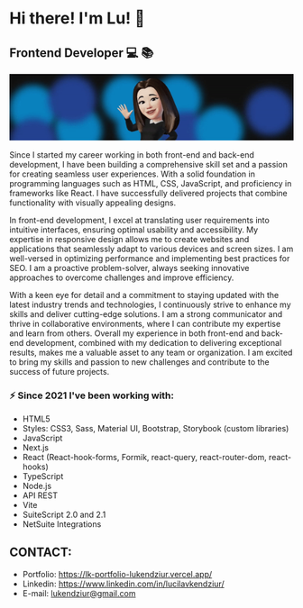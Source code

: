 
# Hi there! I'm Lu! :wave:
## Frontend Developer :computer: :books:

![Banner Image](/image/lk-gif.gif)

Since I started my career working in both front-end and back-end development, I have been building a comprehensive skill set and a passion for creating seamless user experiences. With a solid foundation in programming languages such as HTML, CSS, JavaScript, and proficiency in frameworks like React. I have successfully delivered projects that combine functionality with visually appealing designs.

In front-end development, I excel at translating user requirements into intuitive interfaces, ensuring optimal usability and accessibility. My expertise in responsive design allows me to create websites and applications that seamlessly adapt to various devices and screen sizes. I am well-versed in optimizing performance and implementing best practices for SEO. I am a proactive problem-solver, always seeking innovative approaches to overcome challenges and improve efficiency.

With a keen eye for detail and a commitment to staying updated with the latest industry trends and technologies, I continuously strive to enhance my skills and deliver cutting-edge solutions. I am a strong communicator and thrive in collaborative environments, where I can contribute my expertise and learn from others. Overall my experience in both front-end and back-end development, combined with my dedication to delivering exceptional results, makes me a valuable asset to any team or organization. I am excited to bring my skills and passion to new challenges and contribute to the success of future projects.


### :zap: Since 2021 I've been working with:
* HTML5
* Styles: CSS3, Sass, Material UI, Bootstrap, Storybook (custom libraries)
* JavaScript
* Next.js
* React (React-hook-forms, Formik, react-query, react-router-dom, react-hooks)
* TypeScript
* Node.js
* API REST
* Vite
* SuiteScript 2.0 and 2.1
* NetSuite Integrations


## CONTACT:
* Portfolio: https://lk-portfolio-lukendziur.vercel.app/
* Linkedin: https://www.linkedin.com/in/lucilavkendziur/
* E-mail: lukendziur@gmail.com













